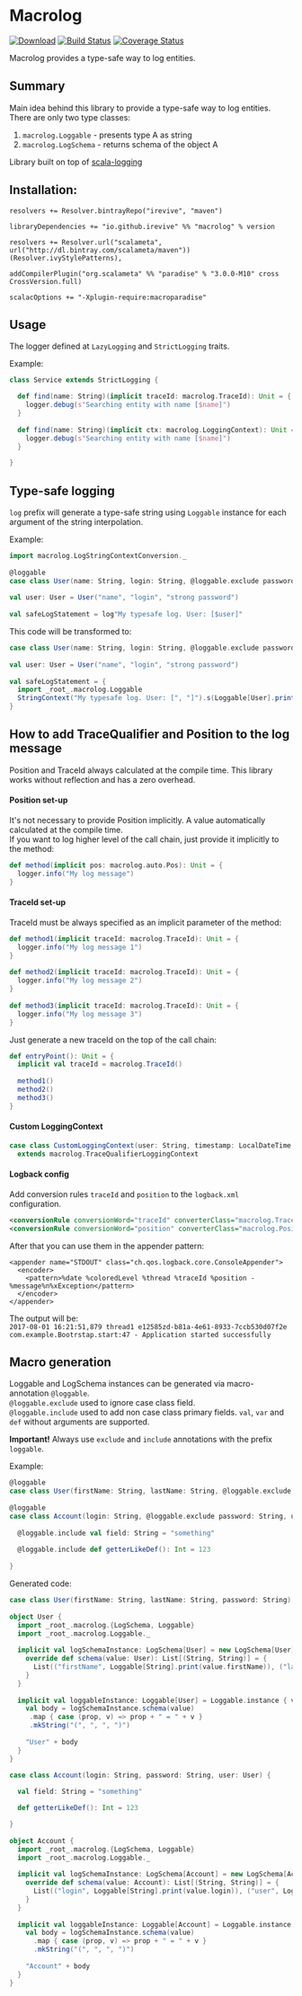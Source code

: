 # Macrolog
[![Download](https://api.bintray.com/packages/irevive/maven/macrolog/images/download.svg)](https://bintray.com/irevive/maven/macrolog/_latestVersion)
[![Build Status](https://travis-ci.org/iRevive/macrolog.svg?branch=master)](https://travis-ci.org/iRevive/macrolog)
[![Coverage Status](https://coveralls.io/repos/github/iRevive/macrolog/badge.svg?branch=master)](https://coveralls.io/github/iRevive/macrolog?branch=master)

Macrolog provides a type-safe way to log entities.
 
## Summary
Main idea behind this library to provide a type-safe way to log entities.  
There are only two type classes:  
1) `macrolog.Loggable` - presents type A as string
2) `macrolog.LogSchema` - returns schema of the object A

Library built on top of [scala-logging](https://github.com/typesafehub/scala-logging)


## Installation:

```
resolvers += Resolver.bintrayRepo("irevive", "maven")

libraryDependencies += "io.github.irevive" %% "macrolog" % version

resolvers += Resolver.url("scalameta", url("http://dl.bintray.com/scalameta/maven"))(Resolver.ivyStylePatterns),

addCompilerPlugin("org.scalameta" %% "paradise" % "3.0.0-M10" cross CrossVersion.full)

scalacOptions += "-Xplugin-require:macroparadise"
```

## Usage
The logger defined at `LazyLogging` and `StrictLogging` traits.

Example:
```scala
class Service extends StrictLogging {

  def find(name: String)(implicit traceId: macrolog.TraceId): Unit = {
    logger.debug(s"Searching entity with name [$name]")
  }
  
  def find(name: String)(implicit ctx: macrolog.LoggingContext): Unit = {
    logger.debug(s"Searching entity with name [$name]")
  }

}
```

## Type-safe logging
`log` prefix will generate a type-safe string using `Loggable` instance for each argument of the string interpolation.  

Example:  
```scala
import macrolog.LogStringContextConversion._
  
@loggable
case class User(name: String, login: String, @loggable.exclude password: String)
  
val user: User = User("name", "login", "strong password")
 
val safeLogStatement = log"My typesafe log. User: [$user]"
```

This code will be transformed to:
```scala
case class User(name: String, login: String, @loggable.exclude password: String)  
  
val user: User = User("name", "login", "strong password")
 
val safeLogStatement = {
  import _root_.macrolog.Loggable
  StringContext("My typesafe log. User: [", "]").s(Loggable[User].print(user))
}
```

## How to add TraceQualifier and Position to the log message
Position and TraceId always calculated at the compile time. This library works without reflection
and has a zero overhead. 

#### Position set-up
It's not necessary to provide Position implicitly. A value automatically calculated at the compile time.   
If you want to log higher level of the call chain, just provide it implicitly to the method:  
```scala
def method(implicit pos: macrolog.auto.Pos): Unit = {
  logger.info("My log message")
}
```  

#### TraceId set-up
TraceId must be always specified as an implicit parameter of the method:  
```scala
def method1(implicit traceId: macrolog.TraceId): Unit = {
  logger.info("My log message 1")
}
  
def method2(implicit traceId: macrolog.TraceId): Unit = {
  logger.info("My log message 2")
}
  
def method3(implicit traceId: macrolog.TraceId): Unit = {
  logger.info("My log message 3")
}
```

Just generate a new traceId on the top of the call chain:
```scala
def entryPoint(): Unit = {
  implicit val traceId = macrolog.TraceId()
  
  method1()
  method2()
  method3()
}
```

#### Custom LoggingContext
```scala
case class CustomLoggingContext(user: String, timestamp: LocalDateTime, module: String, traceQualifier: macrolog.TraceId) 
  extends macrolog.TraceQualifierLoggingContext
```

#### Logback config
Add conversion rules `traceId` and `position` to the `logback.xml` configuration.
```xml
<conversionRule conversionWord="traceId" converterClass="macrolog.TraceQualifierConverter"/>
<conversionRule conversionWord="position" converterClass="macrolog.PositionConverter"/>
```
  
After that you can use them in the appender pattern:  
```
<appender name="STDOUT" class="ch.qos.logback.core.ConsoleAppender">
  <encoder>
    <pattern>%date %coloredLevel %thread %traceId %position - %message%n%xException</pattern>
  </encoder>
</appender>
```

The output will be:  
`2017-08-01 16:21:51,879 thread1 e12585zd-b81a-4e61-8933-7ccb530d07f2e com.example.Bootrstap.start:47 - Application started successfully`

  
## Macro generation
Loggable and LogSchema instances can be generated via macro-annotation `@loggable`.  
`@loggable.exclude` used to ignore case class field.  
`@loggable.include` used to add non case class primary fields. `val`, `var` and `def` without arguments are supported.  

**Important!** Always use `exclude` and `include` annotations with the prefix `loggable`.

Example:
```scala
@loggable
case class User(firstName: String, lastName: String, @loggable.exclude password: String)
 
@loggable
case class Account(login: String, @loggable.exclude password: String, user: User) {
 
  @loggable.include val field: String = "something"
  
  @loggable.include def getterLikeDef(): Int = 123
  
}
```

Generated code:
```scala
case class User(firstName: String, lastName: String, password: String)
 
object User {
  import _root_.macrolog.{LogSchema, Loggable}
  import _root_.macrolog.Loggable._
  
  implicit val logSchemaInstance: LogSchema[User] = new LogSchema[User] {
    override def schema(value: User): List[(String, String)] = {
      List(("firstName", Loggable[String].print(value.firstName)), ("lastName", Loggable[String].print(value.lastName)))
    }
  }
  
  implicit val loggableInstance: Loggable[User] = Loggable.instance { value => 
    val body = logSchemaInstance.schema(value)
     .map { case (prop, v) => prop + " = " + v }
     .mkString("(", ", ", ")")
     
    "User" + body
  }
}
 
case class Account(login: String, password: String, user: User) {

  val field: String = "something"

  def getterLikeDef(): Int = 123

}
  
object Account {
  import _root_.macrolog.{LogSchema, Loggable}
  import _root_.macrolog.Loggable._
  
  implicit val logSchemaInstance: LogSchema[Account] = new LogSchema[Account] {
    override def schema(value: Account): List[(String, String)] = {
      List(("login", Loggable[String].print(value.login)), ("user", Loggable[User].print(value.user)), ("field", Loggable[String].print(value.field)), ("getterLikeDef", Loggable[Int].print(value.getterLikeDef())))
    }
  }
  
  implicit val loggableInstance: Loggable[Account] = Loggable.instance { value => 
    val body = logSchemaInstance.schema(value)
      .map { case (prop, v) => prop + " = " + v }
      .mkString("(", ", ", ")")
      
    "Account" + body
  }
}
```
